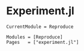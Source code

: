 # Experiment.jl



```@meta
CurrentModule = Reproduce
```

```@autodocs
Modules = [Reproduce]
Pages   = ["experiment.jl"]
```
